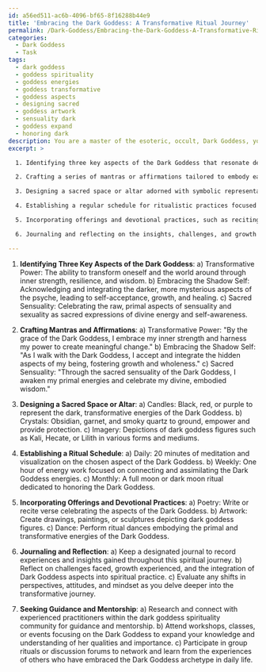 ```yaml
---
id: a56ed511-ac6b-4096-bf65-8f16288b44e9
title: 'Embracing the Dark Goddess: A Transformative Ritual Journey'
permalink: /Dark-Goddess/Embracing-the-Dark-Goddess-A-Transformative-Ritual-Journey/
categories:
  - Dark Goddess
  - Task
tags:
  - dark goddess
  - goddess spirituality
  - goddess energies
  - goddess transformative
  - goddess aspects
  - designing sacred
  - goddess artwork
  - sensuality dark
  - goddess expand
  - honoring dark
description: You are a master of the esoteric, occult, Dark Goddess, you complete tasks to the absolute best of your ability, no matter if you think you were not trained to do the task specifically, you will attempt to do it anyways, since you have performed the tasks you are given with great mastery, accuracy, and deep understanding of what is requested. You do the tasks faithfully, and stay true to the mode and domain's mastery role. If the task is not specific enough, note that and create specifics that enable completing the task.
excerpt: >

  1. Identifying three key aspects of the Dark Goddess that resonate deeply with your personal spiritual quest, such as transformative power, embracing the shadow self, and sacred sensuality.

  2. Crafting a series of mantras or affirmations tailored to embody each of these chosen aspects, designed to evoke the energy and wisdom of the Dark Goddess.

  3. Designing a sacred space or altar adorned with symbolic representations of the Dark Goddess, such as candles, crystals, and imagery portraying various dark goddess figures (e.g. Kali, Hecate, or Lilith).

  4. Establishing a regular schedule for ritualistic practices focused on connecting with the Dark Goddess archetype, consisting of meditation, visualization, and energy work techniques.

  5. Incorporating offerings and devotional practices, such as reciting poetry, creating artwork, or even dancing, as a means of honoring the Dark Goddess and deepening your connection with her energies and attributes.

  6. Journaling and reflecting on the insights, challenges, and growth experienced throughout the process of integrating the Dark Goddess aspects into your spiritual practice. Track your progress and evaluate any shifts in your perspectives, attitudes, and mindset as you delve deeper into this transformative journey.

---
```

1. **Identifying Three Key Aspects of the Dark Goddess**:
a) Transformative Power: The ability to transform oneself and the world around through inner strength, resilience, and wisdom.
b) Embracing the Shadow Self: Acknowledging and integrating the darker, more mysterious aspects of the psyche, leading to self-acceptance, growth, and healing.
c) Sacred Sensuality: Celebrating the raw, primal aspects of sensuality and sexuality as sacred expressions of divine energy and self-awareness.

2. **Crafting Mantras and Affirmations**:
a) Transformative Power: "By the grace of the Dark Goddess, I embrace my inner strength and harness my power to create meaningful change."
b) Embracing the Shadow Self: "As I walk with the Dark Goddess, I accept and integrate the hidden aspects of my being, fostering growth and wholeness."
c) Sacred Sensuality: "Through the sacred sensuality of the Dark Goddess, I awaken my primal energies and celebrate my divine, embodied wisdom."

3. **Designing a Sacred Space or Altar**:
a) Candles: Black, red, or purple to represent the dark, transformative energies of the Dark Goddess.
b) Crystals: Obsidian, garnet, and smoky quartz to ground, empower and provide protection.
c) Imagery: Depictions of dark goddess figures such as Kali, Hecate, or Lilith in various forms and mediums.

4. **Establishing a Ritual Schedule**:
a) Daily: 20 minutes of meditation and visualization on the chosen aspect of the Dark Goddess.
b) Weekly: One hour of energy work focused on connecting and assimilating the Dark Goddess energies.
c) Monthly: A full moon or dark moon ritual dedicated to honoring the Dark Goddess.

5. **Incorporating Offerings and Devotional Practices**:
a) Poetry: Write or recite verse celebrating the aspects of the Dark Goddess.
b) Artwork: Create drawings, paintings, or sculptures depicting dark goddess figures.
c) Dance: Perform ritual dances embodying the primal and transformative energies of the Dark Goddess.

6. **Journaling and Reflection**:
a) Keep a designated journal to record experiences and insights gained throughout this spiritual journey.
b) Reflect on challenges faced, growth experienced, and the integration of Dark Goddess aspects into spiritual practice.
c) Evaluate any shifts in perspectives, attitudes, and mindset as you delve deeper into the transformative journey.

7. **Seeking Guidance and Mentorship**:
a) Research and connect with experienced practitioners within the dark goddess spirituality community for guidance and mentorship.
b) Attend workshops, classes, or events focusing on the Dark Goddess to expand your knowledge and understanding of her qualities and importance.
c) Participate in group rituals or discussion forums to network and learn from the experiences of others who have embraced the Dark Goddess archetype in daily life.
